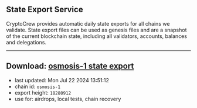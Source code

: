## State Export Service
CryptoCrew provides automatic daily state exports for all chains we validate. State export files can be used as genesis files and are a snapshot of the current blockchain state, including all validators, accounts, balances and delegations.

---
**Download: [osmosis-1 state export](https://dl-eu2.ccvalidators.com/SERVICE/osmosis/osmosis-1_export_18280912.json)**
---

- last updated: Mon Jul 22 2024 13:51:12
- chain id: `osmosis-1`
- export height: `18280912`
- use for: airdrops, local tests, chain recovery
